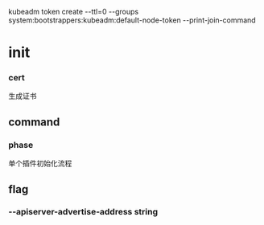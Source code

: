 
kubeadm token create --ttl=0   --groups system:bootstrappers:kubeadm:default-node-token   --print-join-command

# init
### cert 
生成证书
## command
### phase
单个插件初始化流程
## flag
### --apiserver-advertise-address string

